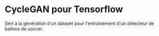 # CycleGAN pour Tensorflow

Sert à la génération d'un dataset pour l'entraînement d'un détecteur de ballons de soccer.
